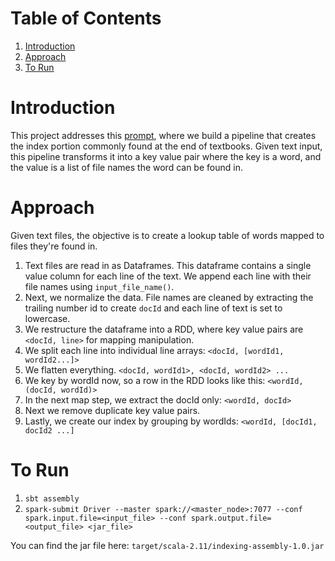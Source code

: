 
# Table of Contents
1. [Introduction](README.md#introduction)
2. [Approach](README.md#approach)
3. [To Run](README.md#torun)


# Introduction

This project addresses this [prompt](https://github.com/Samariya57/coding_challenges/blob/master/challenge.pdf), where we build a pipeline that creates the index portion commonly found at the end of textbooks. Given text input, this pipeline transforms it into a key value pair where the key is a word, and the value is a list of file names the word can be found in.

# Approach

Given text files, the objective is to create a lookup table of words mapped to files they're found in.  

1) Text files are read in as Dataframes. This dataframe contains a single value column for each line of the text. We append each line with their file names using `input_file_name()`.
2) Next, we normalize the data. File names are cleaned by extracting the trailing number id to create `docId` and each line of text is set to lowercase.
3) We restructure the dataframe into a RDD, where key value pairs are `<docId, line>` for mapping manipulation.
4) We split each line into individual line arrays: `<docId, [wordId1, wordId2...]> `
5) We flatten everything. `<docId, wordId1>, <docId, wordId2> ...`
5) We key by wordId now, so a row in the RDD looks like this: `<wordId, (docId, wordId)>`
5) In the next map step, we extract the docId only: `<wordId, docId>`
6) Next we remove duplicate key value pairs.
7) Lastly, we create our index by grouping by wordIds: `<wordId, [docId1, docId2 ...]`


# To Run
1. `sbt assembly`
2. `spark-submit Driver --master spark://<master_node>:7077 --conf spark.input.file=<input_file> --conf spark.output.file=<output_file> <jar_file>`

You can find the jar file here: `target/scala-2.11/indexing-assembly-1.0.jar`

 
